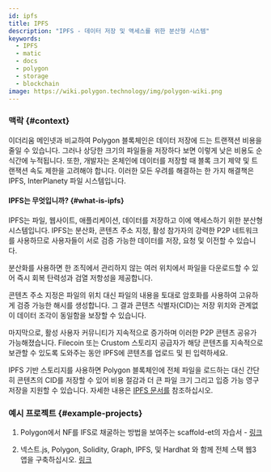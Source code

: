 ```yaml
---
id: ipfs
title: IPFS
description: "IPFS - 데이터 저장 및 액세스를 위한 분산형 시스템"
keywords:
  - IPFS
  - matic
  - docs
  - polygon
  - storage
  - blockchain
image: https://wiki.polygon.technology/img/polygon-wiki.png
---
```


### 맥락 {#context}

이더리움 메인넷과 비교하여 Polygon 블록체인은 데이터 저장에 드는 트랜잭션 비용을 줄일 수 있습니다. 그러나 상당한 크기의 파일들을 저장하다 보면 이렇게 낮은 비용도 순식간에 누적됩니다. 또한, 개발자는 온체인에 데이터를 저장할 때 블록 크기 제약 및 트랜잭션 속도 제한을 고려해야 합니다. 이러한 모든 우려를 해결하는 한 가지 해결책은 IPFS, InterPlanety 파일 시스템입니다.

#### IPFS는 무엇입니까? {#what-is-ipfs}

IPFS는 파일, 웹사이트, 애플리케이션, 데이터를 저장하고 이에 액세스하기 위한 분산형 시스템입니다. IPFS는 분산화, 콘텐츠 주소 지정, 활성 참가자의 강력한 P2P 네트워크를 사용하므로 사용자들이 서로 검증 가능한 데이터를 저장, 요청 및 이전할 수 있습니다.

분산화를 사용하면 한 조직에서 관리하지 않는 여러 위치에서 파일을 다운로드할 수 있어 즉시 회복 탄력성과 검열 저항성을 제공합니다.

콘텐츠 주소 지정은 파일의 위치 대신 파일의 내용을 토대로 암호화를 사용하여 고유하게 검증 가능한 해시를 생성합니다. 그 결과 콘텐츠 식별자(CID)는 저장 위치와 관계없이 데이터 조각이 동일함을 보장할 수 있습니다.

마지막으로, 활성 사용자 커뮤니티가 지속적으로 증가하며 이러한 P2P 콘텐츠 공유가 가능해졌습니다. Filecoin 또는 Crustom 스토리지 공급자가 해당 콘텐츠를 지속적으로 보관할 수 있도록 도와주는 동안 IPFS에 콘텐츠를 업로드 및 핀 입력하세요.


IPFS 기반 스토리지를 사용하면 Polygon 블록체인에 전체 파일을 로드하는 대신 간단히 콘텐츠의 CID를 저장할 수 있어 비용 절감과 더 큰 파일 크기 그리고 입증 가능 영구 저장을 지원할 수 있습니다. 자세한 내용은 [IPFS 문서를](https://docs.ipfs.io/) 참조하십시오.

### 예시 프로젝트 {#example-projects}

1. Polygon에서 NF를 IFS로 채굴하는 방법을 보여주는 scaffold-et의 자습서 - [링크](https://github.com/scaffold-eth/scaffold-eth/tree/simple-nft-example)

2. 넥스트.js, Polygon, Solidity, Graph, IPFS, 및 Hardhat 와 함께 전체 스택 웹3 앱을 구축하십시오. [링크](https://dev.to/dabit3/the-complete-guide-to-full-stack-web3-development-4g74)
